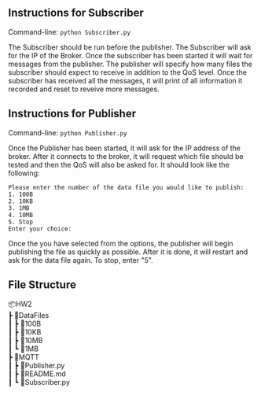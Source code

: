 ## Instructions for Subscriber

Command-line: `python Subscriber.py`

The Subscriber should be run before the publisher. The 
Subscriber will ask for the IP of the Broker. Once the
subscriber has been started it will wait for messages from
the publisher. The publisher will specify how many files the
subscriber should expect to receive in addition to the QoS level.
Once the subscriber has received all the messages, it will
print of all information it recorded and reset
to reveive more messages.

## Instructions for Publisher

Command-line: `python Publisher.py`

Once the Publisher has been started, it will ask for the IP
address of the broker. After it connects to the broker, it
will request which file should be tested and then the 
QoS will also be asked for. It should look like the following:

```
Please enter the number of the data file you would like to publish:
1. 100B
2. 10KB
3. 1MB
4. 10MB
5. Stop
Enter your choice:
```

Once the you have selected from the options, the publisher will begin
publishing the file as quickly as possible. After it is done, it 
will restart and ask for the data file again. To stop, enter "5".

## File Structure

📦HW2\
 ┣ 📂DataFiles\
 ┃ ┣ 📜100B\
 ┃ ┣ 📜10KB\
 ┃ ┣ 📜10MB\
 ┃ ┗ 📜1MB\
 ┣ 📂MQTT\
 ┃ ┣ 📜Publisher.py\
 ┃ ┣ 📜README.md\
 ┃ ┗ 📜Subscriber.py

